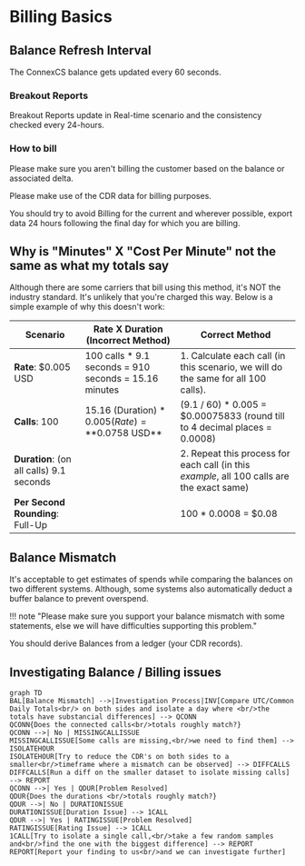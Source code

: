 # Billing Basics

## Balance Refresh Interval

The ConnexCS balance gets updated every 60 seconds.

### Breakout Reports

Breakout Reports update in Real-time scenario and the consistency checked every 24-hours.

### How to bill

Please make sure you aren't billing the customer based on the balance or associated delta.

Please make use of the CDR data for billing purposes.

You should try to avoid Billing for the current and wherever possible, export data 24 hours following the final day for which you are billing.


## Why is "Minutes" X "Cost Per Minute" not the same as what my totals say

Although there are some carriers that bill using this method, it's NOT the industry standard. It's unlikely that you're charged this way. Below is a simple example of why this doesn't work:

| **Scenario**                             | **Rate X Duration (Incorrect Method)**                | **Correct Method**                                                                         |
|------------------------------------------|-------------------------------------------------------|--------------------------------------------------------------------------------------------|
| **Rate**: $0.005 USD                     | 100 calls * 9.1 seconds = 910 seconds = 15.16 minutes | 1. Calculate each call (in this scenario, we will do the same for all 100 calls).          |
| **Calls**: 100                           | 15.16 (Duration) * $0.005 (Rate)= **$0.0758 USD**     | (9.1 / 60) * 0.005 = $0.00075833 (round till to 4 decimal places = 0.0008)                 |
| **Duration**: (on all calls) 9.1 seconds |                                                       | 2. Repeat this process for each call (in this *example*, all 100 calls are the exact same) |
| **Per Second Rounding**: Full-Up         |                                                       | 100 * 0.0008 = $0.08                                                                       |

## Balance Mismatch

It's acceptable to get estimates of spends while comparing the balances on two different systems. Although, some systems also automatically deduct a buffer balance to prevent overspend.

!!! note "Please make sure you support your balance mismatch with some statements, else we will have difficulties supporting this problem."

You should derive Balances from a ledger (your CDR records).

## Investigating Balance / Billing issues

```mermaid
graph TD
BAL[Balance Mismatch] -->|Investigation Process|INV[Compare UTC/Common Daily Totals<br/> on both sides and isolate a day where <br/>the totals have substancial differences] --> QCONN
QCONN{Does the connected calls<br/>totals roughly match?}
QCONN -->| No | MISSINGCALLISSUE
MISSINGCALLISSUE[Some calls are missing,<br/>we need to find them] --> ISOLATEHOUR
ISOLATEHOUR[Try to reduce the CDR's on both sides to a smaller<br/>timeframe where a mismatch can be observed] --> DIFFCALLS
DIFFCALLS[Run a diff on the smaller dataset to isolate missing calls] --> REPORT
QCONN -->| Yes | QDUR[Problem Resolved]
QDUR{Does the durations <br/>totals roughly match?}
QDUR -->| No | DURATIONISSUE
DURATIONISSUE[Duration Issue] --> 1CALL
QDUR -->| Yes | RATINGISSUE[Problem Resolved]
RATINGISSUE[Rating Issue] --> 1CALL
1CALL[Try to isolate a single call,<br/>take a few random samples and<br/>find the one with the biggest difference] --> REPORT
REPORT[Report your finding to us<br/>and we can investigate further]
```
